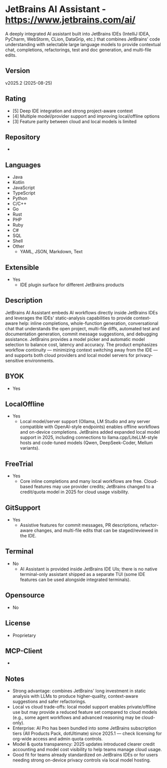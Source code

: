 # JetBrains AI Assistant - https://www.jetbrains.com/ai/
A deeply integrated AI assistant built into JetBrains IDEs (IntelliJ IDEA, PyCharm, WebStorm, CLion, DataGrip, etc.) that combines JetBrains' code understanding with selectable large language models to provide contextual chat, completions, refactorings, test and doc generation, and multi-file edits.

## Version
v2025.2 (2025-08-25)

## Rating
- [5] Deep IDE integration and strong project-aware context
- [4] Multiple model/provider support and improving local/offline options
- [3] Feature parity between cloud and local models is limited

## Repository
-

## Languages
- Java
- Kotlin
- JavaScript
- TypeScript
- Python
- C/C++
- Go
- Rust
- PHP
- Ruby
- C#
- SQL
- Shell
- Other
  - YAML, JSON, Markdown, Text

## Extensible
- Yes
  - IDE plugin surface for different JetBrains products

## Description
JetBrains AI Assistant embeds AI workflows directly inside JetBrains IDEs and leverages the IDEs' static-analysis capabilities to provide context-aware help: inline completions, whole-function generation, conversational chat that understands the open project, multi-file diffs, automated test and documentation generation, commit message suggestions, and debugging assistance. JetBrains provides a model picker and automatic model selection to balance cost, latency and accuracy. The product emphasizes workflow continuity — minimizing context switching away from the IDE — and supports both cloud providers and local model servers for privacy-sensitive environments.

## BYOK
- Yes

## LocalOffline
- Yes
  - Local model/server support (Ollama, LM Studio and any server compatible with OpenAI-style endpoints) enables offline workflows and on-device completions. JetBrains added expanded local model support in 2025, including connections to llama.cpp/LiteLLM-style hosts and code-tuned models (Qwen, DeepSeek-Coder, Mellum variants).

## FreeTrial
- Yes
  - Core inline completions and many local workflows are free. Cloud-based features may use provider credits; JetBrains changed to a credit/quota model in 2025 for cloud usage visibility.

## GitSupport
- Yes
  - Assistive features for commit messages, PR descriptions, refactor-aware changes, and multi-file edits that can be staged/reviewed in the IDE.

## Terminal
- No
  - AI Assistant is provided inside JetBrains IDE UIs; there is no native terminal-only assistant shipped as a separate TUI (some IDE features can be used alongside integrated terminals).

## Opensource
- No

## License
- Proprietary

## MCP-Client
-

## Notes
- Strong advantage: combines JetBrains' long investment in static analysis with LLMs to produce higher-quality, context-aware suggestions and safer refactorings.
- Local vs cloud trade-offs: local model support enables private/offline use but may provide a reduced feature set compared to cloud models (e.g., some agent workflows and advanced reasoning may be cloud-only).
- Enterprise: AI Pro has been bundled into some JetBrains subscription tiers (All Products Pack, dotUltimate) since 2025.1 — check licensing for org-wide access and admin quota controls.
- Model & quota transparency: 2025 updates introduced clearer credit accounting and model cost visibility to help teams manage cloud usage.
- Good fit for teams already standardized on JetBrains IDEs or for users needing strong on-device privacy controls via local model hosting.
